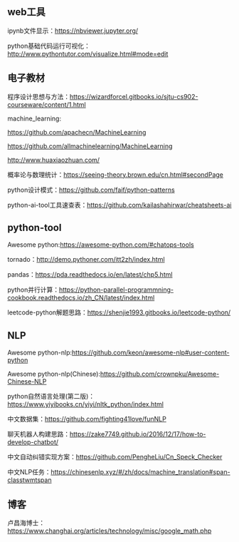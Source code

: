 ## web工具

ipynb文件显示：https://nbviewer.jupyter.org/

python基础代码运行可视化：http://www.pythontutor.com/visualize.html#mode=edit

## 电子教材

程序设计思想与方法：https://wizardforcel.gitbooks.io/sjtu-cs902-courseware/content/1.html

machine_learning:

https://github.com/apachecn/MachineLearning

https://github.com/allmachinelearning/MachineLearning

http://www.huaxiaozhuan.com/

概率论与数理统计：https://seeing-theory.brown.edu/cn.html#secondPage

python设计模式：https://github.com/faif/python-patterns

python-ai-tool工具速查表：https://github.com/kailashahirwar/cheatsheets-ai

## python-tool

Awesome python:https://awesome-python.com/#chatops-tools

tornado：http://demo.pythoner.com/itt2zh/index.html

pandas：https://pda.readthedocs.io/en/latest/chp5.html

python并行计算：https://python-parallel-programmning-cookbook.readthedocs.io/zh_CN/latest/index.html

leetcode-python解题思路：https://shenjie1993.gitbooks.io/leetcode-python/

## NLP

Awesome python-nlp:https://github.com/keon/awesome-nlp#user-content-python

Awesome python-nlp(Chinese):https://github.com/crownpku/Awesome-Chinese-NLP

python自然语言处理(第二版)：https://www.yiyibooks.cn/yiyi/nltk_python/index.html

中文数据集：https://github.com/fighting41love/funNLP

聊天机器人构建思路：https://zake7749.github.io/2016/12/17/how-to-develop-chatbot/

中文自动纠错实现方案：https://github.com/PengheLiu/Cn_Speck_Checker

中文NLP任务：https://chinesenlp.xyz/#/zh/docs/machine_translation#span-classtwmtspan

## 博客

卢昌海博士：https://www.changhai.org/articles/technology/misc/google_math.php


